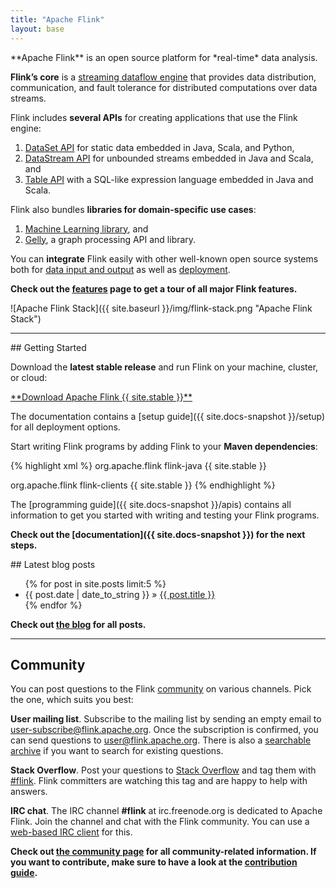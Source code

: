 ```yaml
---
title: "Apache Flink"
layout: base
---
```


<div class="row">
  <div class="col-sm-12"><p class="lead" markdown="span">**Apache Flink** is an open source platform for *real-time* data analysis.</p></div>
</div>

<div class="row">
  <div class="col-sm-6" markdown="1">

**Flink’s core** is a [streaming dataflow engine](features.html#unified-stream-amp-batch-processing) that provides data distribution, communication, and fault tolerance for distributed computations over data streams.

Flink includes **several APIs** for creating applications that use the Flink engine:

1. [DataSet API](features.html#dataset-api) for static data embedded in Java, Scala, and Python,
2. [DataStream API](features.html#datastream-api) for unbounded streams embedded in Java and Scala, and
3. [Table API](features.html#table-api) with a SQL-like expression language embedded in Java and Scala.

Flink also bundles **libraries for domain-specific use cases**:

1. [Machine Learning library](features.html#machine-learning-library), and
2. [Gelly](features.html#graph-api-amp-library-gelly), a graph processing API and library.

You can **integrate** Flink easily with other well-known open source systems both for [data input and output](features.html#deployment-and-integration) as well as [deployment](features.html#deployment-and-integration).

**Check out the [features](features.html) page to get a tour of all major Flink features.**
  </div>
  <div class="col-sm-6 stack text-center" markdown="1">
![Apache Flink Stack]({{ site.baseurl }}/img/flink-stack.png "Apache Flink Stack")
  </div>
</div>

---

<div class="row">
  <div class="col-sm-5" markdown="1">
## Getting Started

Download the **latest stable release** and run Flink on your machine, cluster, or cloud:

<div class="text-center download-button"><a href="downloads.html" class="btn btn-primary" markdown="1">**Download Apache Flink {{ site.stable }}**</a></div>

The documentation contains a [setup guide]({{ site.docs-snapshot }}/setup) for all deployment options.

Start writing Flink programs by adding Flink to your **Maven dependencies**:

{% highlight xml %}
<dependency>
  <groupId>org.apache.flink</groupId>
  <artifactId>flink-java</artifactId>
  <version>{{ site.stable }}</version>
</dependency>

<dependency>
  <groupId>org.apache.flink</groupId>
  <artifactId>flink-clients</artifactId>
  <version>{{ site.stable }}</version>
</dependency>
{% endhighlight %}

The [programming guide]({{ site.docs-snapshot }}/apis) contains all information to get you started with writing and testing your Flink programs.

**Check out the [documentation]({{ site.docs-snapshot }}) for the next steps.**
  </div>

  <div class="col-sm-7" markdown="1">
## Latest blog posts

<ul class="list-group">
{% for post in site.posts limit:5 %}  
      <li class="list-group-item"><span>{{ post.date | date_to_string }}</span> &raquo;
        <a href="{{ site.baseurl }}/{{ post.url }}">{{ post.title }}</a>
      </li>
{% endfor %}
</ul>

**Check out [the blog](blog/) for all posts.**

---

## Community

You can post questions to the Flink [community]() on various channels. Pick the one, which suits you best:

<span class="glyphicon glyphicon-pencil" aria-hidden="true"></span> **User mailing list**. Subscribe to the mailing list by sending an empty email to user-subscribe@flink.apache.org. Once the subscription is confirmed, you can send questions to user@flink.apache.org. There is also a [searchable archive](http://apache-flink-user-mailing-list-archive.2336050.n4.nabble.com) if you want to search for existing questions.

<span class="glyphicon glyphicon-search" aria-hidden="true"></span> **Stack Overflow**. Post your questions to [Stack Overflow](http://stackoverflow.com/questions/ask/?tags=flink) and tag them with [#flink](http://stackoverflow.com/questions/ask/?tags=flink). Flink committers are watching this tag and are happy to help with answers.

<span class="glyphicon glyphicon-comment" aria-hidden="true"></span> **IRC chat**. The IRC channel **#flink** at irc.freenode.org is dedicated to Apache Flink. Join the channel and chat with the Flink community. You can use a [web-based IRC client](http://webchat.freenode.net/?channels=flink) for this.

**Check out [the community page](community.html) for all community-related information. If you want to contribute, make sure to have a look at the [contribution guide](how-to-contribute.html).**
</div>
</div>